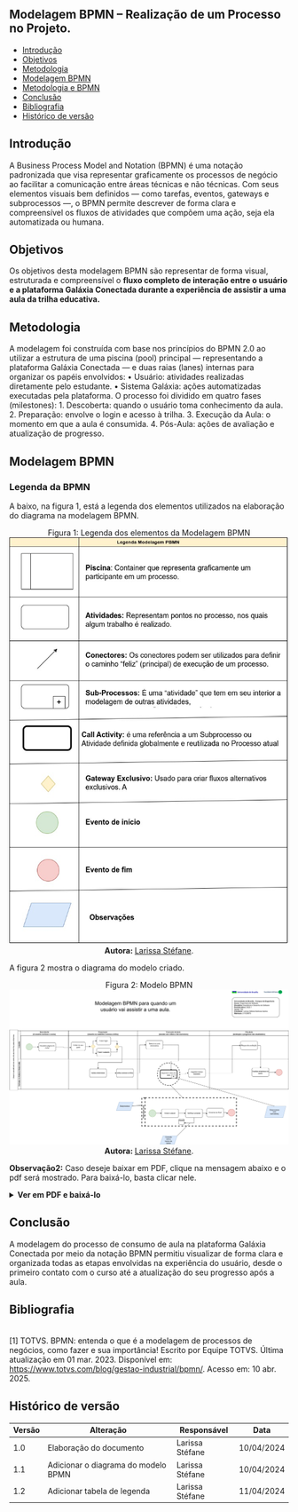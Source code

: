 ## Modelagem BPMN – Realização de um Processo no Projeto.

- [Introdução](#Introdução)
- [Objetivos](#Objetivos)
- [Metodologia](#Metodologia)
- [Modelagem BPMN](#Modelagem-BPMN)
- [Metodologia e BPMN](#Metodologia-e-BPMN)
- [Conclusão](#Conclusão)
- [Bibliografia](#Bibliografia)
- [Histórico de versão](#Histórico-de-versão)


## Introdução

A Business Process Model and Notation (BPMN) é uma notação padronizada que visa representar graficamente os processos de negócio ao facilitar a comunicação entre áreas técnicas e não técnicas. Com seus elementos visuais bem definidos — como tarefas, eventos, gateways e subprocessos —, o BPMN permite descrever de forma clara e compreensível os fluxos de atividades que compõem uma ação, seja ela automatizada ou humana.

## Objetivos

Os objetivos desta modelagem BPMN são representar de forma visual, estruturada e compreensível o **fluxo completo de interação entre o usuário e a plataforma Galáxia Conectada durante a experiência de assistir a uma aula da trilha educativa.** 

## Metodologia

A modelagem foi construída com base nos princípios do BPMN 2.0 ao utilizar a estrutura de uma piscina (pool) principal — representando a plataforma Galáxia Conectada — e duas raias (lanes) internas para organizar os papéis envolvidos:
    • Usuário: atividades realizadas diretamente pelo estudante.
    • Sistema Galáxia: ações automatizadas executadas pela plataforma.
O processo foi dividido em quatro fases (milestones):
    1. Descoberta: quando o usuário toma conhecimento da aula.
    2. Preparação: envolve o login e acesso à trilha.
    3. Execução da Aula: o momento em que a aula é consumida.
    4. Pós-Aula: ações de avaliação e atualização de progresso.

## Modelagem BPMN

### Legenda da BPMN

A baixo, na figura 1, está a legenda dos elementos utilizados na elaboração do diagrama na modelagem BPMN.

<div align="center">
    Figura 1: Legenda dos elementos da Modelagem BPMN 
    <br>
    <img src="https://raw.githubusercontent.com/UnBArqDsw2025-1-Turma02/2025.1-T02-_G9_GalaxiaConectada_Entrega01/2439217509ecea7c61ba87ef1b364ec26076be4e/docs/Base/Imagens/Ishikawa/LegendaPBMN.jpg">
    <br>
     <b> Autora: </b> <a href="https://github.com/SkywalkerSupreme">Larissa Stéfane</a>.
    <br>
</div>


A figura 2 mostra o diagrama do modelo criado.

<div align="center">
    Figura 2: Modelo BPMN 
    <br>
    <img src="https://raw.githubusercontent.com/UnBArqDsw2025-1-Turma02/2025.1-T02-_G9_GalaxiaConectada_Entrega01/2439217509ecea7c61ba87ef1b364ec26076be4e/docs/Base/Imagens/Ishikawa/BPMN_UsuarioAula.jpg">
    <br>
     <b> Autora: </b> <a href="https://github.com/SkywalkerSupreme">Larissa Stéfane</a>.
    <br>
</div>


**Observação2:** Caso deseje baixar em PDF, clique na mensagem abaixo e o pdf será mostrado. Para baixá-lo, basta clicar nele.

<details>
  <summary size="20"><b> Ver em PDF e baixá-lo </b></summary> 

<a href="docs/Base/Imagens/Ishikawa/BPMn_UsuaroAula.pdf" target="_blank" title="Abrir versão em PDF do diagrama BPMN - Usuário assistindo aula">
  <img 
    src="https://raw.githubusercontent.com/UnBArqDsw2025-1-Turma02/2025.1-T02-_G9_GalaxiaConectada_Entrega01/2439217509ecea7c61ba87ef1b364ec26076be4e/docs/Base/Imagens/Ishikawa/BPMN_UsuarioAula.jpg" 
    alt="Diagrama BPMN - Processo do Usuário assistindo aula" 
    width="1000"
    style="border:1px solid #ccc; border-radius:8px;"
  >
</a>


<b> Autora: </b> <a href="https://github.com/SkywalkerSupreme">Larissa Stéfane</a>.

</details>

## Conclusão

A modelagem do processo de consumo de aula na plataforma Galáxia Conectada por meio da notação BPMN permitiu visualizar de forma clara e organizada todas as etapas envolvidas na experiência do usuário, desde o primeiro contato com o curso até a atualização do seu progresso após a aula. 

## Bibliografia

<a name="ref1"></a>  
[1] TOTVS. BPMN: entenda o que é a modelagem de processos de negócios, como fazer e sua importância! Escrito por Equipe TOTVS. Última atualização em 01 mar. 2023. Disponível em: <https://www.totvs.com/blog/gestao-industrial/bpmn/>. Acesso em: 10 abr. 2025.


## Histórico de versão

| Versão | Alteração | Responsável | Data |
| - | - | - | - |
| 1.0 | Elaboração do documento| Larissa Stéfane | 10/04/2024 |
| 1.1 | Adicionar o diagrama do modelo BPMN | Larissa Stéfane | 10/04/2024 |
| 1.2 | Adicionar tabela de legenda | Larissa Stéfane | 11/04/2024 |
